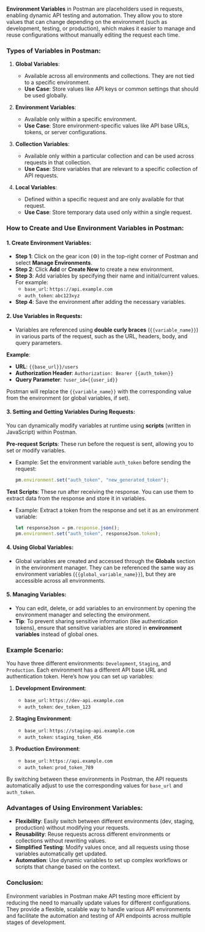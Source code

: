 **Environment Variables** in Postman are placeholders used in requests, enabling dynamic API testing and automation. They allow you to store values that can change depending on the environment (such as development, testing, or production), which makes it easier to manage and reuse configurations without manually editing the request each time.

### Types of Variables in Postman:

1. **Global Variables**: 
   - Available across all environments and collections. They are not tied to a specific environment.
   - **Use Case**: Store values like API keys or common settings that should be used globally.
   
2. **Environment Variables**:
   - Available only within a specific environment.
   - **Use Case**: Store environment-specific values like API base URLs, tokens, or server configurations.

3. **Collection Variables**:
   - Available only within a particular collection and can be used across requests in that collection.
   - **Use Case**: Store variables that are relevant to a specific collection of API requests.

4. **Local Variables**:
   - Defined within a specific request and are only available for that request.
   - **Use Case**: Store temporary data used only within a single request.

### How to Create and Use Environment Variables in Postman:

#### 1. **Create Environment Variables:**
   - **Step 1**: Click on the gear icon (⚙️) in the top-right corner of Postman and select **Manage Environments**.
   - **Step 2**: Click **Add** or **Create New** to create a new environment.
   - **Step 3**: Add variables by specifying their name and initial/current values. For example:
     - `base_url`: `https://api.example.com`
     - `auth_token`: `abc123xyz`
   - **Step 4**: Save the environment after adding the necessary variables.

#### 2. **Use Variables in Requests:**
   - Variables are referenced using **double curly braces** (`{{variable_name}}`) in various parts of the request, such as the URL, headers, body, and query parameters.
   
   **Example**:
   - **URL**: `{{base_url}}/users`
   - **Authorization Header**: `Authorization: Bearer {{auth_token}}`
   - **Query Parameter**: `?user_id={{user_id}}`

   Postman will replace the `{{variable_name}}` with the corresponding value from the environment (or global variables, if set).

#### 3. **Setting and Getting Variables During Requests:**
   You can dynamically modify variables at runtime using **scripts** (written in JavaScript) within Postman.

   **Pre-request Scripts**: These run before the request is sent, allowing you to set or modify variables.
   - Example: Set the environment variable `auth_token` before sending the request:
     ```javascript
     pm.environment.set("auth_token", "new_generated_token");
     ```

   **Test Scripts**: These run after receiving the response. You can use them to extract data from the response and store it in variables.
   - Example: Extract a token from the response and set it as an environment variable:
     ```javascript
     let responseJson = pm.response.json();
     pm.environment.set("auth_token", responseJson.token);
     ```

#### 4. **Using Global Variables:**
   - Global variables are created and accessed through the **Globals** section in the environment manager. They can be referenced the same way as environment variables (`{{global_variable_name}}`), but they are accessible across all environments.

#### 5. **Managing Variables:**
   - You can edit, delete, or add variables to an environment by opening the environment manager and selecting the environment.
   - **Tip**: To prevent sharing sensitive information (like authentication tokens), ensure that sensitive variables are stored in **environment variables** instead of global ones.

### Example Scenario:

You have three different environments: `Development`, `Staging`, and `Production`. Each environment has a different API base URL and authentication token. Here’s how you can set up variables:

1. **Development Environment**:
   - `base_url`: `https://dev-api.example.com`
   - `auth_token`: `dev_token_123`

2. **Staging Environment**:
   - `base_url`: `https://staging-api.example.com`
   - `auth_token`: `staging_token_456`

3. **Production Environment**:
   - `base_url`: `https://api.example.com`
   - `auth_token`: `prod_token_789`

By switching between these environments in Postman, the API requests automatically adjust to use the corresponding values for `base_url` and `auth_token`.

### Advantages of Using Environment Variables:
- **Flexibility**: Easily switch between different environments (dev, staging, production) without modifying your requests.
- **Reusability**: Reuse requests across different environments or collections without rewriting values.
- **Simplified Testing**: Modify values once, and all requests using those variables automatically get updated.
- **Automation**: Use dynamic variables to set up complex workflows or scripts that change based on the context.

### Conclusion:
Environment variables in Postman make API testing more efficient by reducing the need to manually update values for different configurations. They provide a flexible, scalable way to handle various API environments and facilitate the automation and testing of API endpoints across multiple stages of development.
